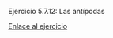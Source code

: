 Ejercicio 5.7.12: Las antípodas

<a href="http://merinhunter.github.io/X-Nav-5.7.12-Antipodas">Enlace al ejercicio</a>
